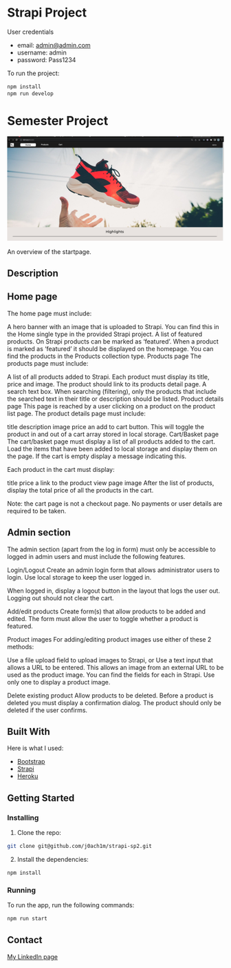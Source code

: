 # Strapi Project

User credentials

- email: admin@admin.com
- username: admin
- password: Pass1234


To run the project:

```
npm install
npm run develop
```


# Semester Project

![image](./public/uploads/screenshot/Skjermbilde%202022-10-09%20kl.%2017.28.50.png)

An overview of the startpage.

## Description

## Home page

The home page must include:

A hero banner with an image that is uploaded to Strapi. You can find this in the Home single type in the provided Strapi project.
A list of featured products. On Strapi products can be marked as ‘featured’. When a product is marked as ‘featured’ it should be displayed on the homepage. You can find the products in the Products collection type.
Products page
The products page must include:

A list of all products added to Strapi. Each product must display its title, price and image. The product should link to its products detail page.
A search text box. When searching (filtering), only the products that include the searched text in their title or description should be listed.
Product details page
This page is reached by a user clicking on a product on the product list page. The product details page must include:

title
description
image
price
an add to cart button. This will toggle the product in and out of a cart array stored in local storage.
Cart/Basket page
The cart/basket page must display a list of all products added to the cart. Load the items that have been added to local storage and display them on the page. If the cart is empty display a message indicating this.

Each product in the cart must display:

title
price
a link to the product view page
image
After the list of products, display the total price of all the products in the cart.

Note: the cart page is not a checkout page. No payments or user details are required to be taken.

## Admin section
The admin section (apart from the log in form) must only be accessible to logged in admin users and must include the following features.

Login/Logout
Create an admin login form that allows administrator users to login. Use local storage to keep the user logged in.

When logged in, display a logout button in the layout that logs the user out. Logging out should not clear the cart.

Add/edit products
Create form(s) that allow products to be added and edited. The form must allow the user to toggle whether a product is featured.

Product images
For adding/editing product images use either of these 2 methods:

Use a file upload field to upload images to Strapi, or
Use a text input that allows a URL to be entered. This allows an image from an external URL to be used as the product image.
You can find the fields for each in Strapi. Use only one to display a product image.

Delete existing product
Allow products to be deleted. Before a product is deleted you must display a confirmation dialog. The product should only be deleted if the user confirms.

## Built With

Here is what I used:

- [Bootstrap](https://getbootstrap.com)
- [Strapi](https://strapi.io/)
- [Heroku](https://www.heroku.com/platform)

## Getting Started

### Installing

1. Clone the repo:

```bash
git clone git@github.com/j0ach1m/strapi-sp2.git
```

2. Install the dependencies:

```
npm install
```

### Running


To run the app, run the following commands:

```bash
npm run start
```

## Contact


[My LinkedIn page](https://www.linkedin.com/in/joachim-ring/)



